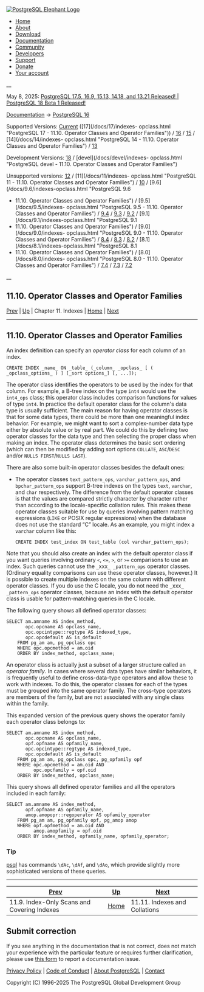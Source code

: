 [ ![PostgreSQL Elephant Logo](/media/img/about/press/elephant.png) ](/)

  * [Home](/ "Home")
  * [About](/about/ "About")
  * [Download](/download/ "Download")
  * [Documentation](/docs/ "Documentation")
  * [Community](/community/ "Community")
  * [Developers](/developer/ "Developers")
  * [Support](/support/ "Support")
  * [Donate](/about/donate/ "Donate")
  * [Your account](/account/ "Your account")

__

May 8, 2025: [ PostgreSQL 17.5, 16.9, 15.13, 14.18, and 13.21 Released! ](/about/news/postgresql-175-169-1513-1418-and-1321-released-3072/) | [ PostgreSQL 18 Beta 1 Released! ](/about/news/postgresql-18-beta-1-released-3070/)

[Documentation](/docs/ "Documentation") -> [PostgreSQL
16](/docs/16/index.html)

Supported Versions: [Current](/docs/current/indexes-opclass.html "PostgreSQL
17 - 11.10. Operator Classes and Operator Families") ([17](/docs/17/indexes-
opclass.html "PostgreSQL 17 - 11.10. Operator Classes and Operator Families"))
/ [16](/docs/16/indexes-opclass.html "PostgreSQL 16 - 11.10. Operator Classes
and Operator Families") / [15](/docs/15/indexes-opclass.html "PostgreSQL 15 -
11.10. Operator Classes and Operator Families") / [14](/docs/14/indexes-
opclass.html "PostgreSQL 14 - 11.10. Operator Classes and Operator Families")
/ [13](/docs/13/indexes-opclass.html "PostgreSQL 13 - 11.10. Operator Classes
and Operator Families")

Development Versions: [18](/docs/18/indexes-opclass.html "PostgreSQL 18 -
11.10. Operator Classes and Operator Families") / [devel](/docs/devel/indexes-
opclass.html "PostgreSQL devel - 11.10. Operator Classes and Operator
Families")

Unsupported versions: [12](/docs/12/indexes-opclass.html "PostgreSQL 12 -
11.10. Operator Classes and Operator Families") / [11](/docs/11/indexes-
opclass.html "PostgreSQL 11 - 11.10. Operator Classes and Operator Families")
/ [10](/docs/10/indexes-opclass.html "PostgreSQL 10 - 11.10. Operator Classes
and Operator Families") / [9.6](/docs/9.6/indexes-opclass.html "PostgreSQL 9.6
- 11.10. Operator Classes and Operator Families") / [9.5](/docs/9.5/indexes-
opclass.html "PostgreSQL 9.5 - 11.10. Operator Classes and Operator Families")
/ [9.4](/docs/9.4/indexes-opclass.html "PostgreSQL 9.4 - 11.10. Operator
Classes and Operator Families") / [9.3](/docs/9.3/indexes-opclass.html
"PostgreSQL 9.3 - 11.10. Operator Classes and Operator Families") /
[9.2](/docs/9.2/indexes-opclass.html "PostgreSQL 9.2 - 11.10. Operator Classes
and Operator Families") / [9.1](/docs/9.1/indexes-opclass.html "PostgreSQL 9.1
- 11.10. Operator Classes and Operator Families") / [9.0](/docs/9.0/indexes-
opclass.html "PostgreSQL 9.0 - 11.10. Operator Classes and Operator Families")
/ [8.4](/docs/8.4/indexes-opclass.html "PostgreSQL 8.4 - 11.10. Operator
Classes and Operator Families") / [8.3](/docs/8.3/indexes-opclass.html
"PostgreSQL 8.3 - 11.10. Operator Classes and Operator Families") /
[8.2](/docs/8.2/indexes-opclass.html "PostgreSQL 8.2 - 11.10. Operator Classes
and Operator Families") / [8.1](/docs/8.1/indexes-opclass.html "PostgreSQL 8.1
- 11.10. Operator Classes and Operator Families") / [8.0](/docs/8.0/indexes-
opclass.html "PostgreSQL 8.0 - 11.10. Operator Classes and Operator Families")
/ [7.4](/docs/7.4/indexes-opclass.html "PostgreSQL 7.4 - 11.10. Operator
Classes and Operator Families") / [7.3](/docs/7.3/indexes-opclass.html
"PostgreSQL 7.3 - 11.10. Operator Classes and Operator Families") /
[7.2](/docs/7.2/indexes-opclass.html "PostgreSQL 7.2 - 11.10. Operator Classes
and Operator Families")

__

11.10. Operator Classes and Operator Families  
---  
[Prev](indexes-index-only-scans.html "11.9. Index-Only Scans and Covering Indexes")  | [Up](indexes.html "Chapter 11. Indexes") | Chapter 11. Indexes | [Home](index.html "PostgreSQL 16.9 Documentation") |  [Next](indexes-collations.html "11.11. Indexes and Collations")  
  
* * *

## 11.10. Operator Classes and Operator Families #

An index definition can specify an _operator class_ for each column of an
index.

    
    
    CREATE INDEX _name_ ON _table_ (_column_ _opclass_ [ ( _opclass_options_ ) ] [_sort options_] [, ...]);
    

The operator class identifies the operators to be used by the index for that
column. For example, a B-tree index on the type `int4` would use the
`int4_ops` class; this operator class includes comparison functions for values
of type `int4`. In practice the default operator class for the column's data
type is usually sufficient. The main reason for having operator classes is
that for some data types, there could be more than one meaningful index
behavior. For example, we might want to sort a complex-number data type either
by absolute value or by real part. We could do this by defining two operator
classes for the data type and then selecting the proper class when making an
index. The operator class determines the basic sort ordering (which can then
be modified by adding sort options `COLLATE`, `ASC`/`DESC` and/or `NULLS
FIRST`/`NULLS LAST`).

There are also some built-in operator classes besides the default ones:

  * The operator classes `text_pattern_ops`, `varchar_pattern_ops`, and `bpchar_pattern_ops` support B-tree indexes on the types `text`, `varchar`, and `char` respectively. The difference from the default operator classes is that the values are compared strictly character by character rather than according to the locale-specific collation rules. This makes these operator classes suitable for use by queries involving pattern matching expressions (`LIKE` or POSIX regular expressions) when the database does not use the standard “C” locale. As an example, you might index a `varchar` column like this:
        
        CREATE INDEX test_index ON test_table (col varchar_pattern_ops);
        

Note that you should also create an index with the default operator class if
you want queries involving ordinary `<`, `<=`, `>`, or `>=` comparisons to use
an index. Such queries cannot use the `_`xxx`_ _pattern_ops` operator classes.
(Ordinary equality comparisons can use these operator classes, however.) It is
possible to create multiple indexes on the same column with different operator
classes. If you do use the C locale, you do not need the `_`xxx`_
_pattern_ops` operator classes, because an index with the default operator
class is usable for pattern-matching queries in the C locale.

The following query shows all defined operator classes:

    
    
    SELECT am.amname AS index_method,
           opc.opcname AS opclass_name,
           opc.opcintype::regtype AS indexed_type,
           opc.opcdefault AS is_default
        FROM pg_am am, pg_opclass opc
        WHERE opc.opcmethod = am.oid
        ORDER BY index_method, opclass_name;
    

An operator class is actually just a subset of a larger structure called an
_operator family_. In cases where several data types have similar behaviors,
it is frequently useful to define cross-data-type operators and allow these to
work with indexes. To do this, the operator classes for each of the types must
be grouped into the same operator family. The cross-type operators are members
of the family, but are not associated with any single class within the family.

This expanded version of the previous query shows the operator family each
operator class belongs to:

    
    
    SELECT am.amname AS index_method,
           opc.opcname AS opclass_name,
           opf.opfname AS opfamily_name,
           opc.opcintype::regtype AS indexed_type,
           opc.opcdefault AS is_default
        FROM pg_am am, pg_opclass opc, pg_opfamily opf
        WHERE opc.opcmethod = am.oid AND
              opc.opcfamily = opf.oid
        ORDER BY index_method, opclass_name;
    

This query shows all defined operator families and all the operators included
in each family:

    
    
    SELECT am.amname AS index_method,
           opf.opfname AS opfamily_name,
           amop.amopopr::regoperator AS opfamily_operator
        FROM pg_am am, pg_opfamily opf, pg_amop amop
        WHERE opf.opfmethod = am.oid AND
              amop.amopfamily = opf.oid
        ORDER BY index_method, opfamily_name, opfamily_operator;
    

### Tip

[psql](app-psql.html "psql") has commands `\dAc`, `\dAf`, and `\dAo`, which
provide slightly more sophisticated versions of these queries.

* * *

[Prev](indexes-index-only-scans.html "11.9. Index-Only Scans and Covering Indexes")  | [Up](indexes.html "Chapter 11. Indexes") |  [Next](indexes-collations.html "11.11. Indexes and Collations")  
---|---|---  
11.9. Index-Only Scans and Covering Indexes  | [Home](index.html "PostgreSQL 16.9 Documentation") |  11.11. Indexes and Collations  
  
## Submit correction

If you see anything in the documentation that is not correct, does not match
your experience with the particular feature or requires further clarification,
please use [this form](/account/comments/new/16/indexes-opclass.html/) to
report a documentation issue.

[Privacy Policy](/about/privacypolicy) | [Code of Conduct](/about/policies/coc/) | [About PostgreSQL](/about/) | [Contact](/about/contact/)  

Copyright (C) 1996-2025 The PostgreSQL Global Development Group

